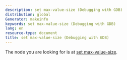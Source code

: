 ```yaml
---
description: set max-value-size (Debugging with GDB)
distribution: global
Generator: makeinfo
keywords: set max-value-size (Debugging with GDB)
lang: en
resource-type: document
title: set max-value-size (Debugging with GDB)
---
```

The node you are looking for is at [set max-value-size](Value-Sizes.html#set-max_002dvalue_002dsize).
